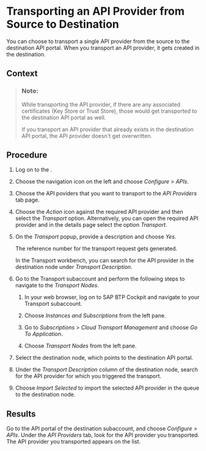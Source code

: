 <!-- loio1bcf79baa9c54502be3e85e9ffb83134 -->

# Transporting an API Provider from Source to Destination

You can choose to transport a single API provider from the source to the destination API portal. When you transport an API provider, it gets created in the destination.



<a name="loio1bcf79baa9c54502be3e85e9ffb83134__context_hnc_n5q_1pb"/>

## Context

> ### Note:  
> While transporting the API provider, if there are any associated certificates \(Key Store or Trust Store\), those would get transported to the destination API portal as well.
> 
> If you transport an API provider that already exists in the destination API portal, the API provider doesn't get overwritten.



<a name="loio1bcf79baa9c54502be3e85e9ffb83134__steps_cnz_rqq_1pb"/>

## Procedure

1.  Log on to the .

2.  Choose the navigation icon on the left and choose *Configure* \> *APIs*.

3.  Choose the API poviders that you want to transport to the *API Providers* tab page.

4.  Choose the *Action* icon against the required API provider and then select the *Transport* option. Alternatively, you can open the required API provider and in the details page select the option *Transport*.

5.  On the *Transport* popup, provide a description and choose *Yes*.

    The reference number for the transport request gets generated.

    In the Transport workbench, you can search for the API provider in the destination node under *Transport Description*.

6.  Go to the Transport subaccount and perform the following steps to navigate to the *Transport Nodes*.

    1.  In your web browser, log on to SAP BTP Cockpit and navigate to your Transport subaccount.

    2.  Choose *Instances and Subscriptions* from the left pane.

    3.  Go to *Subscriptions* \> *Cloud Transport Management* and choose *Go To Application*.

    4.  Choose *Transport Nodes* from the left pane.


7.  Select the destination node, which points to the destination API portal.

8.  Under the *Transport Description* column of the destination node, search for the API provider for which you triggered the transport.

9.  Choose *Import Selected* to import the selected API provider in the queue to the destination node.




<a name="loio1bcf79baa9c54502be3e85e9ffb83134__result_srz_n5c_q4b"/>

## Results

Go to the API portal of the destination subaccount, and choose *Configure* \> *APIs*. Under the *API Providers* tab, look for the API provider you transported. The API provider you transported appears on the list.

